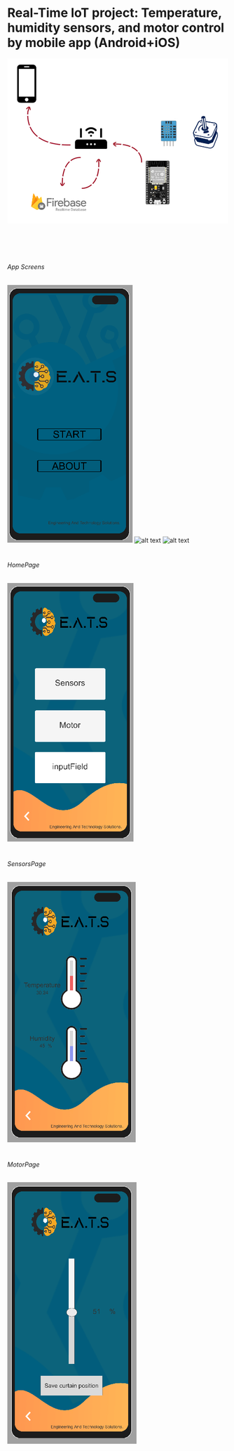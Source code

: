 # Real-Time IoT project: Temperature, humidity sensors, and motor control by mobile app (Android+iOS)

![alt text](/github_images/Real_time_IOT_project.PNG)

<p>
<br />
<br />
</p>

#
###### App Screens
  ![alt text](/github_images/StartUpPage.PNG)
  ![alt text](/github_images/LampModesPage.PNG)
  ![alt text](/github_images/SecretPage.PNG)
  
#
###### HomePage
  ![alt text](/github_images/HomePage.PNG)
  
#
###### SensorsPage
  ![alt text](/github_images/SensorsPage.PNG)
  
#
###### MotorPage
  ![alt text](/github_images/MotorPage.PNG)
  
